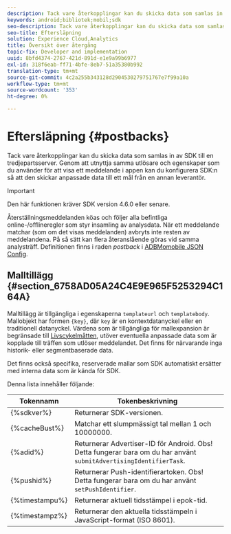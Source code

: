 ```yaml
---
description: Tack vare återkopplingar kan du skicka data som samlas in av SDK till en tredjepartsserver. Genom att utnyttja samma utlösare och egenskaper som du använder för att visa ett meddelande i appen kan du konfigurera SDK:n så att den skickar anpassade data till ett mål från en annan leverantör.
keywords: android;bibliotek;mobil;sdk
seo-description: Tack vare återkopplingar kan du skicka data som samlas in av SDK till en tredjepartsserver. Genom att utnyttja samma utlösare och egenskaper som du använder för att visa ett meddelande i appen kan du konfigurera SDK:n så att den skickar anpassade data till ett mål från en annan leverantör.
seo-title: Eftersläpning
solution: Experience Cloud,Analytics
title: Översikt över återgång
topic-fix: Developer and implementation
uuid: 8bfd4374-2767-421d-891d-e1e9a99b6977
exl-id: 318f6eab-ff71-4bfe-8eb7-51a35380b992
translation-type: tm+mt
source-git-commit: 4c2a255b343128d2904530279751767e7f99a10a
workflow-type: tm+mt
source-wordcount: '353'
ht-degree: 0%

---
```


# Eftersläpning {#postbacks}

Tack vare återkopplingar kan du skicka data som samlas in av SDK till en tredjepartsserver. Genom att utnyttja samma utlösare och egenskaper som du använder för att visa ett meddelande i appen kan du konfigurera SDK:n så att den skickar anpassade data till ett mål från en annan leverantör.

>[!IMPORTANT]
>
>Den här funktionen kräver SDK version 4.6.0 eller senare.

Återställningsmeddelanden köas och följer alla befintliga online-/offlineregler som styr insamling av analysdata. När ett meddelande matchar (som om det visas meddelanden) avbryts inte resten av meddelandena. På så sätt kan flera återanslående göras vid samma analysträff. Definitionen finns i raden *postback* i [ADBMomobile JSON Config](/help/android/configuration/json-config/json-config.md).

## Malltillägg {#section_6758AD05A24C4E9E965F5253294C164A}

Malltillägg är tillgängliga i egenskaperna `templateurl` och `templatebody`. Mallobjekt har formen `{key}`, där `key` är en kontextdatanyckel eller en traditionell datanyckel. Värdena som är tillgängliga för mallexpansion är begränsade till [Livscykelmåtten](/help/android/metrics.md), utöver eventuella anpassade data som är kopplade till träffen som utlöser meddelandet. Det finns för närvarande inga historik- eller segmentbaserade data.

Det finns också specifika, reserverade mallar som SDK automatiskt ersätter med interna data som är kända för SDK.

Denna lista innehåller följande:

| Tokennamn | Tokenbeskrivning |
|--- |--- |
| {%sdkver%} | Returnerar SDK-versionen. |
| {%cacheBust%} | Matchar ett slumpmässigt tal mellan 1 och 10000000. |
| {%adid%} | Returnerar Advertiser-ID för Android. Obs! Detta fungerar bara om du har använt `submitAdvertisingIdentifierTask`. |
| {%pushid%} | Returnerar Push-identifierartoken. Obs! Detta fungerar bara om du har använt `setPushIdentifier`. |
| {%timestampu%} | Returnerar aktuell tidsstämpel i epok-tid. |
| {%timestampz%} | Returnerar den aktuella tidsstämpeln i JavaScript-format (ISO 8601). |
